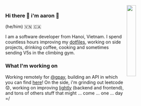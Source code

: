 <img src="https://media.giphy.com/media/l1J9LMNeWISnddECA/giphy.gif" align="right" width="24%" />

### Hi there 👋 i'm aaron :wolf:
(he/him) 🇻🇳 🇨🇦

I am a software developer from Hanoi, Vietnam. I spend countless hours improving my [dotfiles](https://github.com/aarnphm/dotfiles), working on side projects, drinking coffee, cooking and sometimes sending V5s in the climbing gym.

### What I'm working on
Working remotely for [@gpay](http://gpay.vn/en/home_en/), building an API in which you can find [here](https://github.com/aarnphm/dha-pr)! On the side, i'm grinding out leetcode :worried:, working on improving [lightly](https://github.com/aarnphm/lightly-ocr) (backend and frontend), and tons of others stuff that might ... come ... one ... day =/



<!--START_SECTION:waka-->
<!--END_SECTION:waka-->

<a href="https://sourcerer.io/aarnphm"><img src="https://img.shields.io/badge/Python-381%20commits-orange.svg" alt=""></a>
<a href="https://sourcerer.io/aarnphm"><img src="https://img.shields.io/badge/Go-62%20commits-orange.svg" alt=""></a>
<a href="https://sourcerer.io/aarnphm"><img src="https://img.shields.io/badge/VimL-48%20commits-orange.svg" alt=""></a>
<a href="https://sourcerer.io/aarnphm"><img src="https://img.shields.io/badge/Shell-291%20commits-orange.svg" alt=""></a>

<!--
**aarnphm/aarnphm** is a ✨ _special_ ✨ repository because its `README.md` (this file) appears on your GitHub profile.

Here are some ideas to get you started:

- 🔭 I’m currently working on ...
- 🌱 I’m currently learning ...
- 👯 I’m looking to collaborate on ...
- 🤔 I’m looking for help with ...
- 💬 Ask me about ...
- 📫 How to reach me: ...
- 😄 Pronouns: ...
- ⚡ Fun fact: ...
-->
